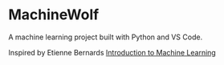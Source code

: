 # MachineWolf

A machine learning project built with Python and VS Code.

Inspired by Etienne Bernards
[Introduction to Machine Learning](https://www.wolfram.com/language/introduction-machine-learning/)
